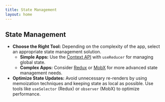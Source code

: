 ```yaml
---
title: State Management
layout: home
---
```


## State Management

- **Choose the Right Tool:** Depending on the complexity of the app, select an appropriate state management solution.
  - **Simple Apps:** Use the [Context API](https://react.dev/learn/passing-data-deeply-with-context) with `useReducer` for managing global state.
  - **Complex Apps:** Consider [Redux](https://redux.js.org/) or [MobX](https://mobx.js.org/) for more advanced state management needs.
- **Optimize State Updates:** Avoid unnecessary re-renders by using memoization techniques and keeping state as local as possible. Use tools like `useSelector` (Redux) or `observer` (MobX) to optimize performance.
